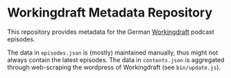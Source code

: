 # Workingdraft Metadata Repository

This repository provides metadata for the German [Workingdraft](http://workingdraft.de/) podcast episodes.

The data in `episodes.json` is (mostly) maintained manually, thus might not always contain the latest episodes. The data in `contents.json` is aggregated through web-scraping the wordpress of Workingdraft (see `bin/update.js`).

